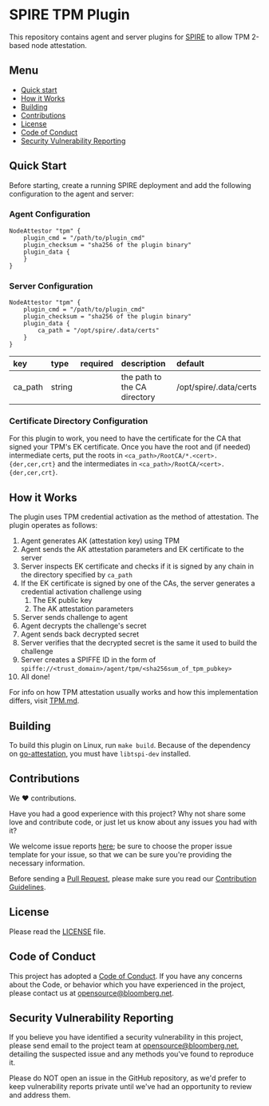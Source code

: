 # SPIRE TPM Plugin

This repository contains agent and server plugins for [SPIRE](https://github.com/spiffe/spire) to allow TPM 2-based node attestation.

## Menu

- [Quick start](#quick-start)
- [How it Works](#how-it-works)
- [Building](#building)
- [Contributions](#contributions)
- [License](#license)
- [Code of Conduct](#code-of-conduct)
- [Security Vulnerability Reporting](#security-vulnerability-reporting)

## Quick Start

Before starting, create a running SPIRE deployment and add the following configuration to the agent and server:

### Agent Configuration

```hcl
NodeAttestor "tpm" {
	plugin_cmd = "/path/to/plugin_cmd"
	plugin_checksum = "sha256 of the plugin binary"
	plugin_data {
	}
}
```

### Server Configuration

```hcl
NodeAttestor "tpm" {
	plugin_cmd = "/path/to/plugin_cmd"
	plugin_checksum = "sha256 of the plugin binary"
	plugin_data {
		ca_path = "/opt/spire/.data/certs"
	}
}
```

| key | type | required | description | default |
|:----|:-----|:---------|:------------|:--------|
| ca_path  | string |   | the path to the CA directory | /opt/spire/.data/certs |

### Certificate Directory Configuration

For this plugin to work, you need to have the certificate for the CA that signed your TPM's EK certificate. Once you have the root and (if needed) intermediate certs, put the roots in `<ca_path>/RootCA/*.<cert>.{der,cer,crt}` and the intermediates in `<ca_path>/RootCA/<cert>.{der,cer,crt}`.

## How it Works

The plugin uses TPM credential activation as the method of attestation. The plugin operates as follows:

1. Agent generates AK (attestation key) using TPM
1. Agent sends the AK attestation parameters and EK certificate to the server
1. Server inspects EK certificate and checks if it is signed by any chain in the directory specified by `ca_path`
1. If the EK certificate is signed by one of the CAs, the server generates a credential activation challenge using
    1. The EK public key
    1. The AK attestation parameters
1. Server sends challenge to agent
1. Agent decrypts the challenge's secret 
1. Agent sends back decrypted secret
1. Server verifies that the decrypted secret is the same it used to build the challenge
1. Server creates a SPIFFE ID in the form of `spiffe://<trust_domain>/agent/tpm/<sha256sum_of_tpm_pubkey>`
1. All done!

For info on how TPM attestation usually works and how this implementation differs, visit [TPM.md](TPM.md).

## Building

To build this plugin on Linux, run `make build`. Because of the dependency on [go-attestation](https://github.com/google/go-attestation), you must have `libtspi-dev` installed.

## Contributions

We :heart: contributions.

Have you had a good experience with this project? Why not share some love and contribute code, or just let us know about any issues you had with it?

We welcome issue reports [here](../../issues); be sure to choose the proper issue template for your issue, so that we can be sure you're providing the necessary information.

Before sending a [Pull Request](../../pulls), please make sure you read our
[Contribution Guidelines](https://github.com/bloomberg/.github/blob/master/CONTRIBUTING.md).

## License

Please read the [LICENSE](LICENSE) file.

## Code of Conduct

This project has adopted a [Code of Conduct](https://github.com/bloomberg/.github/blob/master/CODE_OF_CONDUCT.md).
If you have any concerns about the Code, or behavior which you have experienced in the project, please
contact us at opensource@bloomberg.net.

## Security Vulnerability Reporting

If you believe you have identified a security vulnerability in this project, please send email to the project
team at opensource@bloomberg.net, detailing the suspected issue and any methods you've found to reproduce it.

Please do NOT open an issue in the GitHub repository, as we'd prefer to keep vulnerability reports private until
we've had an opportunity to review and address them.
